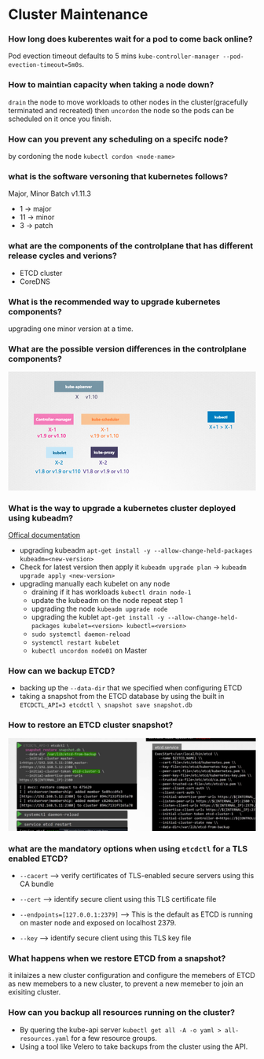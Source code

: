 # Cluster Maintenance

### How long does kuberentes wait for a pod to come back online?
Pod evection timeout defaults to 5 mins `kube-controller-manager --pod-evection-timeout=5m0s`.

### How to maintian capacity when taking a node down?
`drain` the node to move workloads to other nodes in the cluster(gracefully terminated and recreated)
then `uncordon` the node so the pods can be scheduled on it once you finish.

### How can you prevent any scheduling on a specifc node?
by cordoning the node `kubectl cordon <node-name>`

### what is the software versoning that kubernetes follows?
Major, Minor Batch v1.11.3
- 1 -> major
- 11 -> minor
- 3 -> patch

### what are the components of the controlplane that has different release cycles and verions?
- ETCD cluster
- CoreDNS

### What is the recommended way to upgrade kubernetes components?
upgrading one minor version at a time.

### What are the possible version differences in the controlplane components?
![versions](./images/versions.png)

### What is the way to upgrade a kubernetes cluster deployed using kubeadm?
[Offical documentation](https://v1-20.docs.kubernetes.io/docs/tasks/administer-cluster/kubeadm/kubeadm-upgrade/)
- upgrading kubeadm `apt-get install -y --allow-change-held-packages kubeadm=<new-version>`
- Check for latest version then apply it `kubeadm upgrade plan` -> `kubeadm upgrade apply <new-version>`
- upgrading manually each kubelet on any node  
    - draining if it has workloads `kubectl drain node-1`
    - update the kubeadm on the node repeat step 1
    - upgrading the node `kubeadm upgrade node`    
    - upgrading the kublet `apt-get install -y --allow-change-held-packages kubelet=<version> kubectl=<version>`
    - `sudo systemctl daemon-reload`
    - `systemctl restart kubelet`
    - `kubectl uncordon node01` on Master

### How can we backup ETCD?
- backing up the `--data-dir` that we specified when configuring ETCD
- taking a snapshot from the ETCD database by using the built in `ETCDCTL_API=3 etcdctl \
 snapshot save snapshot.db`

### How to restore an ETCD cluster snapshot?
![etcd-backup](./images/etcd.png)

### what are the mandatory options when using `etcdctl` for a TLS enabled ETCD?
- `--cacert`  --> verify certificates of TLS-enabled secure servers using this CA bundle

- `--cert`    --> identify secure client using this TLS certificate file

- `--endpoints=[127.0.0.1:2379]`   -->       This is the default as ETCD is running on master node and exposed on localhost 2379.

- `--key`        --> identify secure client using this TLS key file

### What happens when we restore ETCD from a snapshot?
it inilaizes a new cluster configuration and configure the memebers of ETCD as new memebers to a new cluster, to prevent a new memeber to join an exisiting cluster.


### How can you backup all resources running on the cluster?
- By quering the kube-api server `kubectl get all -A -o yaml > all-resources.yaml` for a few resource groups.
- Using a tool like Velero to take backups from the cluster using the API.

